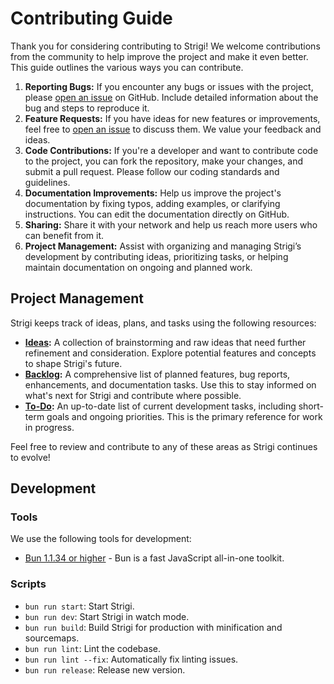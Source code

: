 # Contributing Guide

Thank you for considering contributing to Strigi! We welcome contributions from the community to help improve the project and make it even better. This guide outlines the various ways you can contribute.

1. **Reporting Bugs:** If you encounter any bugs or issues with the project, please [open an issue](https://github.com/neogaialab/strigi/issues) on GitHub. Include detailed information about the bug and steps to reproduce it.
2. **Feature Requests:** If you have ideas for new features or improvements, feel free to [open an issue](https://github.com/neogaialab/strigi/issues) to discuss them. We value your feedback and ideas.
3. **Code Contributions:** If you're a developer and want to contribute code to the project, you can fork the repository, make your changes, and submit a pull request. Please follow our coding standards and guidelines.
4. **Documentation Improvements:** Help us improve the project's documentation by fixing typos, adding examples, or clarifying instructions. You can edit the documentation directly on GitHub.
5. **Sharing:** Share it with your network and help us reach more users who can benefit from it.
6. **Project Management:** Assist with organizing and managing Strigi’s development by contributing ideas, prioritizing tasks, or helping maintain documentation on ongoing and planned work.

## Project Management

Strigi keeps track of ideas, plans, and tasks using the following resources:

- **[Ideas](pm/notes/ideas.md):** A collection of brainstorming and raw ideas that need further refinement and consideration. Explore potential features and concepts to shape Strigi's future.
- **[Backlog](pm/BACKLOG.md):** A comprehensive list of planned features, bug reports, enhancements, and documentation tasks. Use this to stay informed on what's next for Strigi and contribute where possible.
- **[To-Do](pm/TODO.md):** An up-to-date list of current development tasks, including short-term goals and ongoing priorities. This is the primary reference for work in progress.

Feel free to review and contribute to any of these areas as Strigi continues to evolve!

## Development

### Tools

We use the following tools for development:

- [Bun 1.1.34 or higher](https://bun.sh/) - Bun is a fast JavaScript all-in-one toolkit.

### Scripts

- `bun run start`: Start Strigi.
- `bun run dev`: Start Strigi in watch mode.
- `bun run build`: Build Strigi for production with minification and sourcemaps.
- `bun run lint`: Lint the codebase.
- `bun run lint --fix`: Automatically fix linting issues.
- `bun run release`: Release new version.
